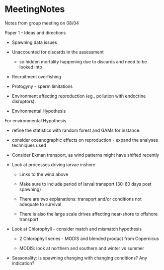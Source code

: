 MeetingNotes
================

Notes from group meeting on 08/04

Paper 1 - Ideas and directions

- Spawning data issues

- Unaccounted for discards in the assessment

  - so hidden mortality happening due to discards and need to be looked
    into

- Recruitment overfishing

- Protogyny - sperm limitations

- Environment affecting reproduction (eg., pollution with endocrine
  disruptors).

- Environmental Hypothesis

For environmental Hypothesis

- refine the statistics with random forest and GAMs for instance.

- consider oceanographic effects on reproduction - expand the analyses
  techniques used

- Consider Ekman transport, as wind patterns might have shifted recently

- Look at processes driving larvae inshore

  - Links to the wind above

  - Make sure to include period of larval transport (30-60 days post
    spawning)

  - There are two explanations: transport and/or conditions not adequate
    to survival

  - There is also the large scale drives affecting near-shore to
    offshore transport

- Look at Chlorophyll - consider match and mismatch hypothesis

  - 2 Chlorophyll series - MODIS and blended product from Copernicus

  - MODIS: look at northern and southern and winter vs summer

- Seasonality: is spawning changing with changing conditions? Any
  indication?
